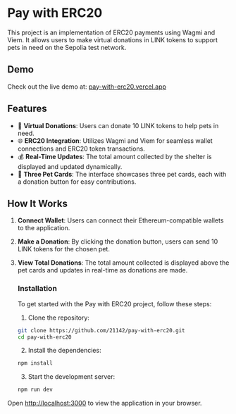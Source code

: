 # Pay with ERC20

This project is an implementation of ERC20 payments using Wagmi and Viem. It allows users to make virtual donations in LINK tokens to support pets in need on the Sepolia test network.

## Demo

Check out the live demo at: [pay-with-erc20.vercel.app](https://pay-with-erc20.vercel.app)

## Features

- 🐾 **Virtual Donations**: Users can donate 10 LINK tokens to help pets in need.
- 🌐 **ERC20 Integration**: Utilizes Wagmi and Viem for seamless wallet connections and ERC20 token transactions.
- 💰 **Real-Time Updates**: The total amount collected by the shelter is displayed and updated dynamically.
- 🦮 **Three Pet Cards**: The interface showcases three pet cards, each with a donation button for easy contributions.

## How It Works

1. **Connect Wallet**: Users can connect their Ethereum-compatible wallets to the application.
2. **Make a Donation**: By clicking the donation button, users can send 10 LINK tokens for the chosen pet.
3. **View Total Donations**: The total amount collected is displayed above the pet cards and updates in real-time as donations are made.

   ### Installation

   To get started with the Pay with ERC20 project, follow these steps:

   1. Clone the repository:

   ```bash
   git clone https://github.com/21142/pay-with-erc20.git
   cd pay-with-erc20
   ```

   2. Install the dependencies:

   ```bash
   npm install
   ```

   3. Start the development server:

   ```bash
   npm run dev
   ```

Open [http://localhost:3000](http://localhost:3000) to view the application in your browser.
